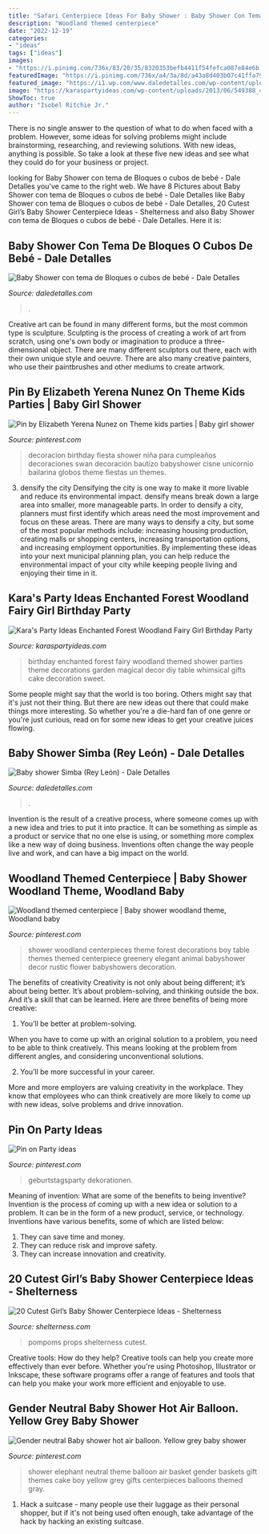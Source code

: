 ```yaml
---
title: "Safari Centerpiece Ideas For Baby Shower : Baby Shower Con Tema De Bloques O Cubos De Bebé"
description: "Woodland themed centerpiece"
date: "2022-12-19"
categories:
- "ideas"
tags: ["ideas"]
images:
- "https://i.pinimg.com/736x/83/20/35/8320353befb4411f54fefca087e84e6b.jpg"
featuredImage: "https://i.pinimg.com/736x/a4/3a/8d/a43a8d403b07c41ffa797e3126570b6e.jpg"
featured_image: "https://i1.wp.com/www.daledetalles.com/wp-content/uploads/2016/07/baby-shower-simba16.jpg"
image: "https://karaspartyideas.com/wp-content/uploads/2013/06/549388_482890398437053_787478446_n_600x900.jpg"
ShowToc: true
author: "Isobel Ritchie Jr."
---
```



There is no single answer to the question of what to do when faced with a problem. However, some ideas for solving problems might include brainstorming, researching, and reviewing solutions. With new ideas, anything is possible. So take a look at these five new ideas and see what they could do for your business or project.

	

		
looking for Baby Shower con tema de Bloques o cubos de bebé - Dale Detalles you've came to the right web. We have 8 Pictures about Baby Shower con tema de Bloques o cubos de bebé - Dale Detalles like Baby Shower con tema de Bloques o cubos de bebé - Dale Detalles, 20 Cutest Girl’s Baby Shower Centerpiece Ideas - Shelterness and also Baby Shower con tema de Bloques o cubos de bebé - Dale Detalles. Here it is:
		
    
## Baby Shower Con Tema De Bloques O Cubos De Bebé - Dale Detalles

<img loading=lazy src="https://i0.wp.com/www.daledetalles.com/wp-content/uploads/2016/09/cubo4.jpg" onerror="this.onerror=null;this.src='https://tse3.mm.bing.net/th?id=OIP.4drHwgCCSwkCMNwPIyQ6EAHaLJ&amp;pid=15.1';" alt="Baby Shower con tema de Bloques o cubos de bebé - Dale Detalles">

_Source: daledetalles.com_

>. 

	

Creative art can be found in many different forms, but the most common type is sculpture. Sculpting is the process of creating a work of art from scratch, using one's own body or imagination to produce a three-dimensional object. There are many different sculptors out there, each with their own unique style and oeuvre. There are also many creative painters, who use their paintbrushes and other mediums to create artwork.

    
## Pin By Elizabeth Yerena Nunez On Theme Kids Parties | Baby Girl Shower

<img loading=lazy src="https://i.pinimg.com/736x/83/20/35/8320353befb4411f54fefca087e84e6b.jpg" onerror="this.onerror=null;this.src='https://tse4.mm.bing.net/th?id=OIP.q-7vagSO-kkSMC-k92JHtQHaJ4&amp;pid=15.1';" alt="Pin by Elizabeth Yerena Nunez on Theme kids parties | Baby girl shower">

_Source: pinterest.com_

>decoracion birthday fiesta shower niña para cumpleaños decoraciones swan decoración bautizo babyshower cisne unicornio bailarina globos theme fiestas un themes. 

	

3) densify the city
Densifying the city is one way to make it more livable and reduce its environmental impact. densify means break down a large area into smaller, more manageable parts. In order to densify a city, planners must first identify which areas need the most improvement and focus on these areas. There are many ways to densify a city, but some of the most popular methods include: increasing housing production, creating malls or shopping centers, increasing transportation options, and increasing employment opportunities. By implementing these ideas into your next municipal planning plan, you can help reduce the environmental impact of your city while keeping people living and enjoying their time in it.

    
## Kara&#039;s Party Ideas Enchanted Forest Woodland Fairy Girl Birthday Party

<img loading=lazy src="https://karaspartyideas.com/wp-content/uploads/2013/06/549388_482890398437053_787478446_n_600x900.jpg" onerror="this.onerror=null;this.src='https://tse2.mm.bing.net/th?id=OIP.5uyfp-e3JATeWc8eK-iXBgHaLH&amp;pid=15.1';" alt="Kara&#039;s Party Ideas Enchanted Forest Woodland Fairy Girl Birthday Party">

_Source: karaspartyideas.com_

>birthday enchanted forest fairy woodland themed shower parties theme decorations garden magical decor diy table whimsical gifts cake decoration sweet. 

	

Some people might say that the world is too boring. Others might say that it's just not their thing. But there are new ideas out there that could make things more interesting. So whether you're a die-hard fan of one genre or you're just curious, read on for some new ideas to get your creative juices flowing.

    
## Baby Shower Simba (Rey León) - Dale Detalles

<img loading=lazy src="https://i1.wp.com/www.daledetalles.com/wp-content/uploads/2016/07/baby-shower-simba16.jpg" onerror="this.onerror=null;this.src='https://tse1.mm.bing.net/th?id=OIP.9dnYX0Op67LogwZ1jq59UQHaJ6&amp;pid=15.1';" alt="Baby shower Simba (Rey León) - Dale Detalles">

_Source: daledetalles.com_

>. 

	

Invention is the result of a creative process, where someone comes up with a new idea and tries to put it into practice. It can be something as simple as a product or service that no one else is using, or something more complex like a new way of doing business. Inventions often change the way people live and work, and can have a big impact on the world.

    
## Woodland Themed Centerpiece | Baby Shower Woodland Theme, Woodland Baby

<img loading=lazy src="https://i.pinimg.com/736x/07/94/6b/07946b11957c3e60da2e92939d35e49c.jpg" onerror="this.onerror=null;this.src='https://tse4.mm.bing.net/th?id=OIP.bBq7w1LL-lz_gsAaRFlNtwHaJ3&amp;pid=15.1';" alt="Woodland themed centerpiece | Baby shower woodland theme, Woodland baby">

_Source: pinterest.com_

>shower woodland centerpieces theme forest decorations boy table themes themed centerpiece greenery elegant animal babyshower decor rustic flower babyshowers decoration. 

	

The benefits of creativity
Creativity is not only about being different; it’s about being better. It’s about problem-solving, and thinking outside the box. And it’s a skill that can be learned. Here are three benefits of being more creative:
1. You’ll be better at problem-solving.

When you have to come up with an original solution to a problem, you need to be able to think creatively. This means looking at the problem from different angles, and considering unconventional solutions.

2. You’ll be more successful in your career.

More and more employers are valuing creativity in the workplace. They know that employees who can think creatively are more likely to come up with new ideas, solve problems and drive innovation.

    
## Pin On Party Ideas

<img loading=lazy src="https://i.pinimg.com/736x/a4/3a/8d/a43a8d403b07c41ffa797e3126570b6e.jpg" onerror="this.onerror=null;this.src='https://tse4.mm.bing.net/th?id=OIP.IzQ7hZrdj_OQUttftdDMvgHaJ3&amp;pid=15.1';" alt="Pin on Party ideas">

_Source: pinterest.com_

>geburtstagsparty dekorationen. 

	

Meaning of invention: What are some of the benefits to being inventive?
Invention is the process of coming up with a new idea or solution to a problem. It can be in the form of a new product, service, or technology. Inventions have various benefits, some of which are listed below: 
1. They can save time and money.
2. They can reduce risk and improve safety. 
3. They can increase innovation and creativity.

    
## 20 Cutest Girl’s Baby Shower Centerpiece Ideas - Shelterness

<img loading=lazy src="https://i.shelterness.com/2017/03/10-a-glitter-mason-jar-with-letter-props-and-pompoms.jpg" onerror="this.onerror=null;this.src='https://tse3.mm.bing.net/th?id=OIP.7vdJUj2HmwRkqeDoc5ZWMQHaMM&amp;pid=15.1';" alt="20 Cutest Girl’s Baby Shower Centerpiece Ideas - Shelterness">

_Source: shelterness.com_

>pompoms props shelterness cutest. 

	

Creative tools: How do they help?
Creative tools can help you create more effectively than ever before. Whether you're using Photoshop, Illustrator or Inkscape, these software programs offer a range of features and tools that can help you make your work more efficient and enjoyable to use.

    
## Gender Neutral Baby Shower Hot Air Balloon. Yellow Grey Baby Shower

<img loading=lazy src="https://i.pinimg.com/736x/cb/53/4c/cb534c7467ff02d70c3cef0aa78cb1e4.jpg" onerror="this.onerror=null;this.src='https://tse2.mm.bing.net/th?id=OIP.DKe0TeMHCd8ts7STbTHfKgHaJ3&amp;pid=15.1';" alt="Gender neutral Baby shower hot air balloon. Yellow grey baby shower">

_Source: pinterest.com_

>shower elephant neutral theme balloon air basket gender baskets gift themes cake boy yellow grey gifts centerpieces balloons themed gray. 

	

1. Hack a suitcase - many people use their luggage as their personal shopper, but if it's not being used often enough, take advantage of the hack by hacking an existing suitcase.

